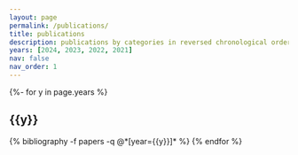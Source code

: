 ```yaml
---
layout: page
permalink: /publications/
title: publications
description: publications by categories in reversed chronological order.
years: [2024, 2023, 2022, 2021]
nav: false
nav_order: 1
---
```

<!-- _pages/publications.md -->
<div class="publications">

{%- for y in page.years %}
  <h2 class="year">{{y}}</h2>
  {% bibliography -f papers -q @*[year={{y}}]* %}
{% endfor %}

</div>
